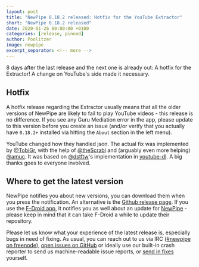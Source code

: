 ```yaml
---
layout: post
title: "NewPipe 0.18.2 released: Hotfix for the YouTube Extractor"
short: "NewPipe 0.18.2 released"
date: 2020-01-26 00:00:00 +0100
categories: [release, pinned]
author: Poolitzer
image: newpipe
excerpt_separator: <!-- more -->
---
```


8 days after the last release and the next one is already out: A hotfix for the Extractor! A change on YouTube's side made it necessary.

## Hotfix

A hotfix release regarding the Extractor usually means that all the older versions of NewPipe are likely to fail to play YouTube videos - this release is no difference. If you see any Guru Mediation error in the app, please update to this version before you create an issue (and/or verify that you actually have `0.18.2+` installed via hitting the `About` section in the left menu).

<!-- more -->

YouTube changed how they handled json. The actual fix was implemented by [@TobiGr](https://github.com/TobiGr), with the help of [@theScrabi](https://github.com/theScrabi) and (arguably even more helping) [@amuc](https://github.com/amuc). It was based on [@dstftw](https://github.com/dstftw)'s implementation in [youtube-dl](https://github.com/ytdl-org/youtube-dl). A big thanks goes to everyone involved.


## Where to get the latest version

NewPipe notifies you about new versions, you can download them when you press the notification. An alternative is the [Github release page](https://github.com/TeamNewPipe/NewPipe/releases). If you use the [F-Droid app](https://f-droid.org/), it notifies you as well about an update for [NewPipe](https://f-droid.org/packages/org.schabi.newpipe/) - please keep in mind that it can take F-Droid a while to update their repository.

Please let us know what your experience of the latest release is, especially bugs in need of fixing. As usual, you can reach out to us via IRC ([#newpipe on freenode](https://webchat.freenode.net/?channels=newpipe)), [open issues on GitHub](https://github.com/TeamNewPipe/NewPipe/issues/new) or ideally use our built-in crash reporter to send us machine-readable issue reports, or [send in fixes](https://github.com/TeamNewPipe/NewPipe/blob/dev/.github/CONTRIBUTING.md#bug-fixing) yourself.
